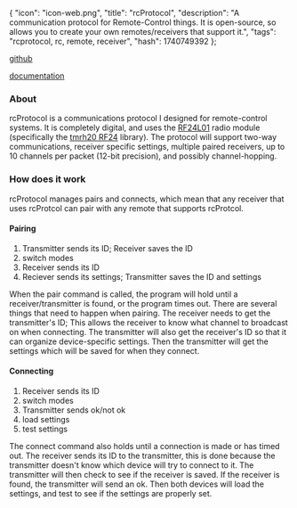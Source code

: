 {
  "icon": "icon-web.png",
  "title": "rcProtocol",
  "description": "A communication protocol for Remote-Control things.  It is open-source, so allows you to create your own remotes/receivers that support it.",
  "tags": "rcprotocol, rc, remote, receiver",
  "hash": 1740749392
};

[github](https://github.com/ttocsneb/rcProtocol)

[documentation](http://www.ttocsneb.com/projects/rcprotocol/docs/html/annotated.html)

### About<a name="about"></a>

rcProtocol is a communications protocol I designed for remote-control systems.  It is completely digital, and uses the [RF24L01](https://arduino-info.wikispaces.com/Nrf24L01-2.4GHz-HowTo) radio module (specifically the [tmrh20 RF24](https://github.com/nRF24/RF24) library).  The protocol will support two-way communications, receiver specific settings, multiple paired receivers, up to 10 channels per packet (12-bit precision), and possibly channel-hopping.

### How does it work<a name="how-does-it-work"></a>

rcProtocol manages pairs and connects, which mean that any receiver that uses rcProtcol can pair with any remote that supports rcProtcol.

#### Pairing<a name="pairing"></a>

1. Transmitter sends its ID; Receiver saves the ID
2. switch modes
3. Receiver sends its ID
4. Reciever sends its settings; Transmitter saves the ID and settings

When the pair command is called, the program will hold until a receiver/transmitter is found, or the program times out.  There are several things that need to happen when pairing.  The receiver needs to get the transmitter's ID;  This allows the receiver to know what channel to broadcast on when connecting.  The transmitter will also get the receiver's ID so that it can organize device-specific settings.  Then the transmitter will get the settings which will be saved for when they connect.


#### Connecting<a name="connecting"></a>

1. Receiver sends its ID
2. switch modes
3. Transmitter sends ok/not ok
4. load settings
5. test settings

The connect command also holds until a connection is made or has timed out.  The receiver sends its ID to the transmitter, this is done because the transmitter doesn't know which device will try to connect to it.  The transmitter will then check to see if the receiver is saved.  If the receiver is found, the transmitter will send an ok.  Then both devices will load the settings, and test to see if the settings are properly set.
